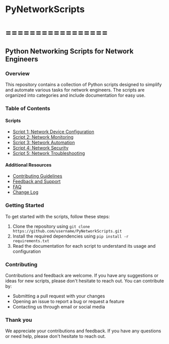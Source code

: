 # PyNetworkScripts
# =================
## Python Networking Scripts for Network Engineers

### Overview

This repository contains a collection of Python scripts designed to simplify and automate various tasks for network engineers. The scripts are organized into categories and include documentation for easy use.

### Table of Contents

#### Scripts
* [Script 1: Network Device Configuration](#script-1-network-device-configuration)
* [Script 2: Network Monitoring](#script-2-network-monitoring)
* [Script 3: Network Automation](#script-3-network-automation)
* [Script 4: Network Security](#script-4-network-security)
* [Script 5: Network Troubleshooting](#script-5-network-troubleshooting)

#### Additional Resources
* [Contributing Guidelines](#contributing-guidelines)
* [Feedback and Support](#feedback-and-support)
* [FAQ](#faq)
* [Change Log](#change-log)

### Getting Started

To get started with the scripts, follow these steps:

1. Clone the repository using `git clone https://github.com/username/PyNetworkScripts.git`
2. Install the required dependencies using `pip install -r requirements.txt`
3. Read the documentation for each script to understand its usage and configuration

### Contributing

Contributions and feedback are welcome. If you have any suggestions or ideas for new scripts, please don't hesitate to reach out. You can contribute by:

* Submitting a pull request with your changes
* Opening an issue to report a bug or request a feature
* Contacting us through email or social media

### Thank you

We appreciate your contributions and feedback. If you have any questions or need help, please don't hesitate to reach out.